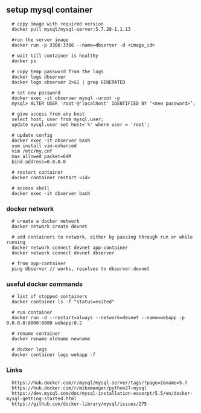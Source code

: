 
## setup mysql container

      # copy image with required version
      docker pull mysql/mysql-server:5.7.28-1.1.13

      #run the server image
      docker run -p 3306:3306 --name=dbserver -d <image_id>

      # wait till container is healthy
      docker ps

      # copy temp password from the logs
      docker logs dbserver
      docker logs observer 2>&1 | grep GENERATED

      # set new password
      docker exec -it observer mysql -uroot -p
      mysql> ALTER USER 'root'@'localhost' IDENTIFIED BY ‘<new password>’;

      # give access from any host 
      select host, user from mysql.user;
      update mysql.user set host='%' where user = 'root';

      # update config
      docker exec -it observer bash
      yum install vim-enhanced
      vim /etc/my.cnf
      max_allowed_packet=64M
      bind-address=0.0.0.0

      # restart container
      docker container restart <id>

      # access shell 
      docker exec -it dbserver bash
      
### docker network

      # create a docker network
      docker network create devnet
      
      # add containers to network, either by passing through run or while running
      docker network connect devnet app-container
      docker network connect devnet dbserver
      
      # from app-container
      ping dbserver // works, resolves to dbserver.devnet

### useful docker commands

      # list of stopped containers
      docker container ls -f "status=exited"
      
      # run container
      docker run -d --restart=always --network=devnet --name=webapp -p 0.0.0.0:8000:8000 webapp:0.2
      
      # rename container
      docker rename oldname newname
      
      # docker logs
      docker container logs webapp -f

### Links

      https://hub.docker.com/r/mysql/mysql-server/tags/?page=1&name=5.7
      https://hub.docker.com/r/mikemanger/python27-mysql
      https://dev.mysql.com/doc/mysql-installation-excerpt/5.5/en/docker-mysql-getting-started.html
      https://github.com/docker-library/mysql/issues/275
      
